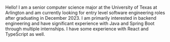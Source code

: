 Hello! I am a senior computer science major at the University of Texas at Arlington and am currently looking for entry level software engineering roles after graduating in December 2023. I am primarily interested in backend engineering and have significant experience with Java and Spring Boot through multiple internships. I have some experience with React and TypeScript as well.
